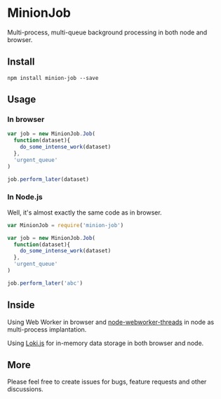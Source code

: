 # MinionJob

Multi-process, multi-queue background processing in both node and browser.

## Install

```
npm install minion-job --save
```

## Usage

### In browser
```javascript
var job = new MinionJob.Job(
  function(dataset){
    do_some_intense_work(dataset)
  },
  'urgent_queue'
)

job.perform_later(dataset)
```

### In Node.js

Well, it's almost exactly the same code as in browser.

```javascript
var MinionJob = require('minion-job')

var job = new MinionJob.Job(
  function(dataset){
    do_some_intense_work(dataset)
  },
  'urgent_queue'
)

job.perform_later('abc')
```

## Inside

Using Web Worker in browser and [node-webworker-threads](https://github.com/audreyt/node-webworker-threads) in node as multi-process implantation.

Using [Loki.js](http://lokijs.org/) for in-memory data storage in both browser and node.

## More

Please feel free to create issues for bugs, feature requests and other discussions.
